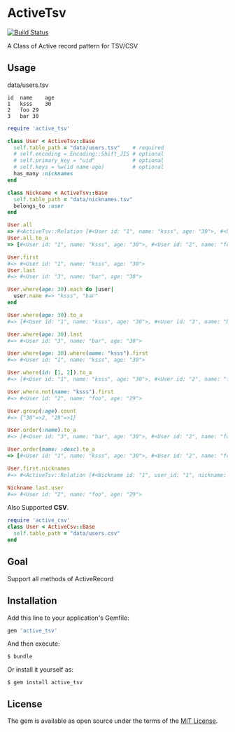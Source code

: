 # ActiveTsv

[![Build Status](https://travis-ci.org/ksss/active_tsv.svg?branch=master)](https://travis-ci.org/ksss/active_tsv)

A Class of Active record pattern for TSV/CSV

## Usage

data/users.tsv

```tsv
id	name	age
1	ksss	30
2	foo	29
3	bar	30
```

```ruby
require 'active_tsv'

class User < ActiveTsv::Base
  self.table_path = "data/users.tsv"    # required
  # self.encoding = Encoding::Shift_JIS # optional
  # self.primary_key = "uid"            # optional
  # self.keys = %w(id name age)         # optional
  has_many :nicknames
end

class Nickname < ActiveTsv::Base
  self.table_path = "data/nicknames.tsv"
  belongs_to :user
end

User.all
=> #<ActiveTsv::Relation [#<User id: "1", name: "ksss", age: "30">, #<User id: "2", name: "foo", age: "29">, #<User id: "3", name: "bar", age: "30">]>
User.all.to_a
=> [#<User id: "1", name: "ksss", age: "30">, #<User id: "2", name: "foo", age: "29">, #<User id: "3", name: "bar", age: "30">]

User.first
#=> #<User id: "1", name: "ksss", age: "30">
User.last
#=> #<User id: "3", name: "bar", age: "30">

User.where(age: 30).each do |user|
  user.name #=> "ksss", "bar"
end

User.where(age: 30).to_a
#=> [#<User id: "1", name: "ksss", age: "30">, #<User id: "3", name: "bar", age: "30">]

User.where(age: 30).last
#=> #<User id: "3", name: "bar", age: "30">

User.where(age: 30).where(name: "ksss").first
#=> #<User id: "1", name: "ksss", age: "30">

User.where(id: [1, 2]).to_a
#=> [#<User id: "1", name: "ksss", age: "30">, #<User id: "2", name: "foo", age: "29">]

User.where.not(name: "ksss").first
#=> #<User id: "2", name: "foo", age: "29">

User.group(:age).count
#=> {"30"=>2, "29"=>1}

User.order(:name).to_a
#=> [#<User id: "3", name: "bar", age: "30">, #<User id: "2", name: "foo", age: "29">, #<User id: "1", name: "ksss", age: "30">]

User.order(name: :desc).to_a
=> [#<User id: "1", name: "ksss", age: "30">, #<User id: "2", name: "foo", age: "29">, #<User id: "3", name: "bar", age: "30">]

User.first.nicknames
#=> #<ActiveTsv::Relation [#<Nickname id: "1", user_id: "1", nickname: "yuki">, #<Nickname id: "2", user_id: "1", nickname: "kuri">, #<Nickname id: "3", user_id: "1", nickname: "k">]>

Nickname.last.user
#=> #<User id: "2", name: "foo", age: "29">
```

Also Supported **CSV**.

```ruby
require 'active_csv'
class User < ActiveCsv::Base
  self.table_path = "data/users.csv"
end
```

## Goal

Support all methods of ActiveRecord

## Installation

Add this line to your application's Gemfile:

```ruby
gem 'active_tsv'
```

And then execute:

    $ bundle

Or install it yourself as:

    $ gem install active_tsv

## License

The gem is available as open source under the terms of the [MIT License](http://opensource.org/licenses/MIT).
